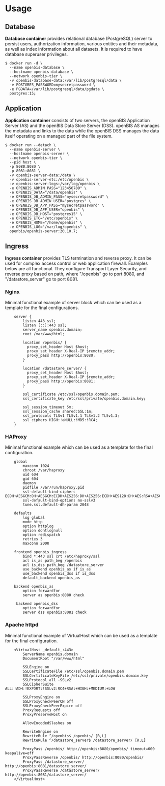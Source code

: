 # Usage

## Database

**Database container** provides relational database (PostgreSQL) server to persist users, authorization information, various entities and their metadata, as well as index information about all datasets. It is required to have database superuser privileges.

```
$ docker run -d \
  --name openbis-database \
  --hostname openbis-database \
  --network openbis-tier \
  -v openbis-database-data:/var/lib/postgresql/data \
  -e POSTGRES_PASSWORD=mysecretpassword \
  -e PGDATA=/var/lib/postgresql/data/pgdata \
  postgres:15;
```

## Application

**Application container** consists of two servers, the openBIS Application Server (AS) and the openBIS Data Store Server (DSS). openBIS AS manages the metadata and links to the data while the openBIS DSS manages the data itself operating on a managed part of the file system.

```
$ docker run --detach \
  --name openbis-server \
  --hostname openbis-server \
  --network openbis-tier \
  --pid host \
  -p 8080:8080 \
  -p 8081:8081 \
  -v openbis-server-data:/data \
  -v openbis-server-etc:/etc/openbis \
  -v openbis-server-logs:/var/log/openbis \
  -e OPENBIS_ADMIN_PASS="123456789" \
  -e OPENBIS_DATA="/data/openbis" \
  -e OPENBIS_DB_ADMIN_PASS="mysecretpassword" \
  -e OPENBIS_DB_ADMIN_USER="postgres" \
  -e OPENBIS_DB_APP_PASS="mysecretpassword" \
  -e OPENBIS_DB_APP_USER="openbis" \
  -e OPENBIS_DB_HOST="postgres15" \
  -e OPENBIS_ETC="/etc/openbis" \
  -e OPENBIS_HOME="/home/openbis" \
  -e OPENBIS_LOG="/var/log/openbis" \
  openbis/openbis-server:20.10.7;
```

## Ingress

**Ingress container** provides TLS termination and reverse proxy. It can be used for complex access control or web application firewall. Examples below are all functional. They configure Transport Layer Security, and reverse proxy based on path, where "/openbis" go to port 8080, and "/datastore_server" go to port 8081. 

### Nginx

Minimal functional example of server block which can be used as a template for the final configurations. 

```
    server {
        listen 443 ssl;
        listen [::]:443 ssl;
        server_name openbis.domain;
        root /var/www/html;

        location /openbis/ {
          proxy_set_header Host $host;
          proxy_set_header X-Real-IP $remote_addr;
          proxy_pass http://openbis:8080;
        }

        location /datastore_server/ {
          proxy_set_header Host $host;
          proxy_set_header X-Real-IP $remote_addr;
          proxy_pass http://openbis:8081;
        }

        ssl_certificate /etc/ssl/openbis.domain.pem;
        ssl_certificate_key /etc/ssl/private/openbis.domain.key;

        ssl_session_timeout 5m;
        ssl_session_cache shared:SSL:1m;
        ssl_protocols TLSv1 TLSv1.1 TLSv1.2 TLSv1.3;
        ssl_ciphers HIGH:!aNULL:!MD5:!RC4;
    }
```

### HAProxy

Minimal functional example which can be used as a template for the final configuration.

```
    global
        maxconn 1024
        chroot /var/haproxy
        uid 604
        gid 604
        daemon
        pidfile /var/run/haproxy.pid
        ssl-default-bind-ciphers ECDH+AESGCM:DH+AESGCM:ECDH+AES256:DH+AES256:ECDH+AES128:DH+AES:RSA+AESGCM:RSA+AES:!aNULL:!MD5:!DSS
        ssl-default-bind-options no-sslv3
        tune.ssl.default-dh-param 2048

    defaults
        log global
        mode http
        option httplog
        option dontlognull
        option redispatch
        retries 3
        maxconn 2000

    frontend openbis_ingress
        bind *:443 ssl crt /etc/haproxy/ssl
        acl is_as path_beg /openbis
        acl is_dss path_beg /datastore_server
        use_backend openbis_as if is_as
        use_backend openbis_dss if is_dss
        default_backend openbis_as

    backend openbis_as
        option forwardfor
        server as openbis:8080 check

     backend openbis_dss
        option forwardfor
        server dss openbis:8081 check
```

### Apache httpd

Minimal functional example of VirtualHost which can be used as a template for the final configuration.

```
    <VirtualHost _default_:443>
        ServerName openbis.domain
        DocumentRoot "/var/www/html"

        SSLEngine on
        SSLCertificateFile /etc/ssl/openbis.domain.pem
        SSLCertificateKeyFile /etc/ssl/private/openbis.domain.key
        SSLProtocol all -SSLv2
        SSLCipherSuite ALL:!ADH:!EXPORT:!SSLv2:RC4+RSA:+HIGH:+MEDIUM:+LOW

        SSLProxyEngine on
        SSLProxyCheckPeerCN off
        SSLProxyCheckPeerExpire off
        ProxyRequests off
        ProxyPreserveHost on

        AllowEncodedSlashes on

        RewriteEngine on
        RewriteRule ^/openbis$ /openbis/ [R,L]
        RewriteRule ^/datastore_server$ /datastore_server/ [R,L]

        ProxyPass /openbis/ http://openbis:8080/openbis/ timeout=600 keepalive=off
        ProxyPassReverse /openbis/ http://openbis:8080/openbis/
        ProxyPass /datastore_server/ http://openbis:8081/datastore_server/
        ProxyPassReverse /datastore_server/ http://openbis:8081/datastore_server/
    </VirtualHost>
```
